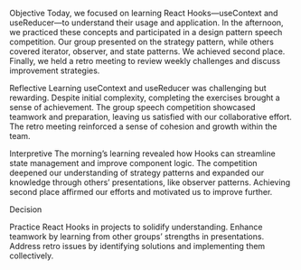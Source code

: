 Objective
Today, we focused on learning React Hooks—useContext and useReducer—to understand their usage and application. In the afternoon, we practiced these concepts and participated in a design pattern speech competition. Our group presented on the strategy pattern, while others covered iterator, observer, and state patterns. We achieved second place. Finally, we held a retro meeting to review weekly challenges and discuss improvement strategies.

Reflective
Learning useContext and useReducer was challenging but rewarding. Despite initial complexity, completing the exercises brought a sense of achievement. The group speech competition showcased teamwork and preparation, leaving us satisfied with our collaborative effort. The retro meeting reinforced a sense of cohesion and growth within the team.

Interpretive
The morning’s learning revealed how Hooks can streamline state management and improve component logic. The competition deepened our understanding of strategy patterns and expanded our knowledge through others’ presentations, like observer patterns. Achieving second place affirmed our efforts and motivated us to improve further.

Decision

Practice React Hooks in projects to solidify understanding.
Enhance teamwork by learning from other groups’ strengths in presentations.
Address retro issues by identifying solutions and implementing them collectively.